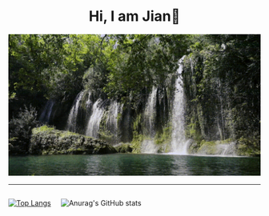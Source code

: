 <!--
 * @Descripttion: description
 * @Author: jianlinwei
 * @Date: 2023-06-09 09:27:35
 * @LastEditTime: 2025-04-24 10:02:07
-->
<h1 align="center" > Hi, I am Jian👋</h1>
<div align="center">

![jucai](https://github.com/JianLinWei1/JianLinWei1/blob/main/water.gif)

</div>

<hr/>

<div align="center">
<div style="display: flex;">
  <div style="margin-right: 20px;">

[![Top Langs](https://github-readme-stats.vercel.app/api/top-langs/?username=JianLinWei1&layout=compact)](https://github.com/anuraghazra/github-readme-stats)
  </div>
  <div>
    
![Anurag's GitHub stats](https://github-readme-stats.vercel.app/api?username=JianLinWei1\&bg_color=30,e96443,904e95\&title_color=fff\&text_color=fff&line_height=20)
  </div>
</div>
</div>


